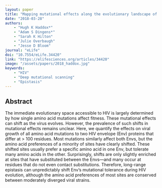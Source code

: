 ```yaml
---
layout: paper
title: "Mapping mutational effects along the evolutionary landscape of HIV envelope"
date: "2018-03-28"
authors: 
    - "Hugh K Haddox*"
    - "Adam S Dingens*"
    - "Sarah K Hilton"
    - "Julie Overbaugh"
    - "Jesse D Bloom"
journal: "eLife"
doi: "10.7554/eLife.34420"
link: "https://elifesciences.org/articles/34420"
image: "/assets/papers/2018_haddox.jpg"
keywords:
    - "HIV"
    - "Deep mutational scanning"
    - "Epistasis"
---
```


## Abstract

The immediate evolutionary space accessible to HIV is largely determined by how single amino acid mutations affect fitness. These mutational effects can shift as the virus evolves. However, the prevalence of such shifts in mutational effects remains unclear. Here, we quantify the effects on viral growth of all amino acid mutations to two HIV envelope (Env) proteins that differ at >
100 residues. Most mutations similarly affect both Envs, but the amino acid preferences of a minority of sites have clearly shifted. These shifted sites usually prefer a specific amino acid in one Env, but tolerate many amino acids in the other. Surprisingly, shifts are only slightly enriched at sites that have substituted between the Envs—and many occur at residues that do not even contact substitutions. Therefore, long-range epistasis can unpredictably shift Env’s mutational tolerance during HIV evolution, although the amino acid preferences of most sites are conserved between moderately diverged viral strains.
